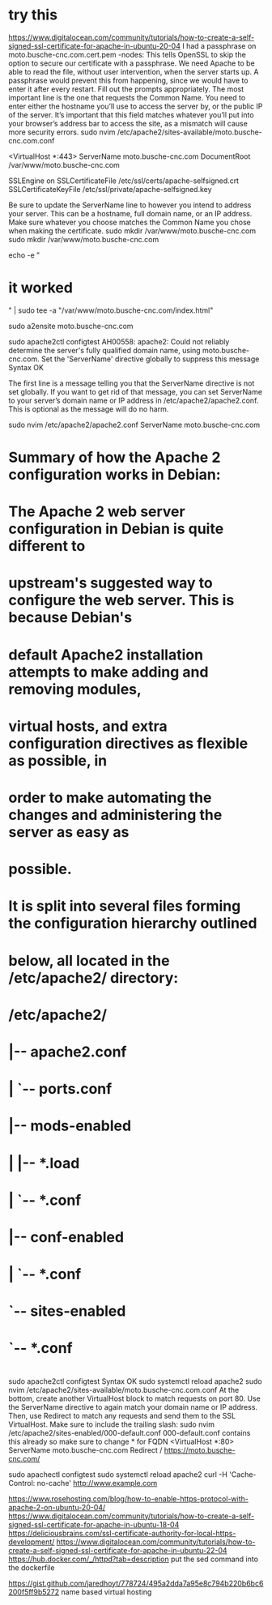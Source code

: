 # try this
https://www.digitalocean.com/community/tutorials/how-to-create-a-self-signed-ssl-certificate-for-apache-in-ubuntu-20-04
I had a passphrase on moto.busche-cnc.com.cert.pem
-nodes: This tells OpenSSL to skip the option to secure our certificate with a passphrase. We need Apache to be able to read the file, without user intervention, when the server starts up. A passphrase would prevent this from happening, since we would have to enter it after every restart.
Fill out the prompts appropriately. The most important line is the one that requests the Common Name. You need to enter either the hostname you’ll use to access the server by, or the public IP of the server. It’s important that this field matches whatever you’ll put into your browser’s address bar to access the site, as a mismatch will cause more security errors.
sudo nvim /etc/apache2/sites-available/moto.busche-cnc.com.conf

<VirtualHost *:443>
   ServerName moto.busche-cnc.com
   DocumentRoot /var/www/moto.busche-cnc.com

   SSLEngine on
   SSLCertificateFile /etc/ssl/certs/apache-selfsigned.crt
   SSLCertificateKeyFile /etc/ssl/private/apache-selfsigned.key
</VirtualHost>

Be sure to update the ServerName line to however you intend to address your server. This can be a hostname, full domain name, or an IP address. Make sure whatever you choose matches the Common Name you chose when making the certificate.
sudo mkdir /var/www/moto.busche-cnc.com
sudo mkdir /var/www/moto.busche-cnc.com

echo -e "<h1>it worked</h1>" | sudo tee -a "/var/www/moto.busche-cnc.com/index.html"

sudo a2ensite moto.busche-cnc.com

sudo apache2ctl configtest
AH00558: apache2: Could not reliably determine the server's fully qualified domain name, using moto.busche-cnc.com. Set the 'ServerName' directive globally to suppress this message
Syntax OK

The first line is a message telling you that the ServerName directive is not set globally. If you want to get rid of that message, you can set ServerName to your server’s domain name or IP address in /etc/apache2/apache2.conf. This is optional as the message will do no harm.

sudo nvim /etc/apache2/apache2.conf
ServerName moto.busche-cnc.com
# Summary of how the Apache 2 configuration works in Debian:
# The Apache 2 web server configuration in Debian is quite different to
# upstream's suggested way to configure the web server. This is because Debian's
# default Apache2 installation attempts to make adding and removing modules,
# virtual hosts, and extra configuration directives as flexible as possible, in
# order to make automating the changes and administering the server as easy as
# possible.

# It is split into several files forming the configuration hierarchy outlined
# below, all located in the /etc/apache2/ directory:
#
#       /etc/apache2/
#       |-- apache2.conf
#       |       `--  ports.conf
#       |-- mods-enabled
#       |       |-- *.load
#       |       `-- *.conf
#       |-- conf-enabled
#       |       `-- *.conf
#       `-- sites-enabled
#               `-- *.conf
#

sudo apache2ctl configtest
Syntax OK
sudo systemctl reload apache2
sudo nvim /etc/apache2/sites-available/moto.busche-cnc.com.conf
At the bottom, create another VirtualHost block to match requests on port 80. Use the ServerName directive to again match your domain name or IP address. Then, use Redirect to match any requests and send them to the SSL VirtualHost. Make sure to include the trailing slash:
sudo nvim /etc/apache2/sites-enabled/000-default.conf 
000-default.conf contains this already so make sure to change * for FQDN
<VirtualHost *:80>
	ServerName moto.busche-cnc.com
	Redirect / https://moto.busche-cnc.com/
</VirtualHost>

sudo apachectl configtest
sudo systemctl reload apache2
curl -H 'Cache-Control: no-cache' http://www.example.com

https://www.rosehosting.com/blog/how-to-enable-https-protocol-with-apache-2-on-ubuntu-20-04/
https://www.digitalocean.com/community/tutorials/how-to-create-a-self-signed-ssl-certificate-for-apache-in-ubuntu-18-04
https://deliciousbrains.com/ssl-certificate-authority-for-local-https-development/
https://www.digitalocean.com/community/tutorials/how-to-create-a-self-signed-ssl-certificate-for-apache-in-ubuntu-22-04
https://hub.docker.com/_/httpd?tab=description
put the sed command into the dockerfile

https://gist.github.com/jaredhoyt/778724/495a2dda7a95e8c794b220b6bc6200f5ff9b5272
name based virtual hosting